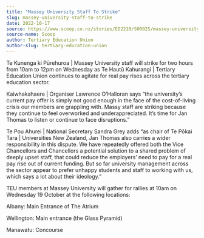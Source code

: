 ```yaml
---
title: "Massey University Staff To Strike"
slug: massey-university-staff-to-strike
date: 2022-10-17
source: https://www.scoop.co.nz/stories/ED2210/S00025/massey-university-staff-to-strike.htm
source-name: Scoop
author: Tertiary Education Union
author-slug: tertiary-education-union
---
```


<p>Te Kunenga ki Pūrehuroa | Massey University staff will
strike for two hours from 10am to 12pm on Wednesday as Te
Hautū Kahurangi | Tertiary Education Union continues to
agitate for real pay rises across the tertiary education
sector.</p>

<p>Kaiwhakahaere | Organiser Lawrence
O’Halloran says “the university’s current pay offer is
simply not good enough in the face of the cost-of-living
crisis our members are grappling with. Massy staff are
striking because they continue to feel overworked and
underappreciated. It’s time for Jan Thomas to listen or
continue to face disruptions.”</p>

<p>Te Pou Ahurei |
National Secretary Sandra Grey adds “as chair of Te Pōkai
Tara | Universities New Zealand, Jan Thomas also carries a
wider responsibility in this dispute. We have repeatedly
offered both the Vice Chancellors and Chancellors a
potential solution to a shared problem of deeply upset
staff, that could reduce the employers’ need to pay for a
real pay rise out of current funding. But so far university
management across the sector appear to prefer unhappy
students and staff to working with us, which says a lot
about their ideology.”</p>

<p>TEU members at Massey
University will gather for rallies at 10am on Wednesday 19
October at the following locations:</p>

<p>Albany: Main
Entrance of The Atrium</p>

<p>Wellington: Main entrance (the
Glass Pyramid)</p>

<p>Manawatu:
Concourse</p>


